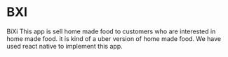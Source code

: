 # BXI
BiXi
This app is sell home made food to customers who are interested in home made food. it is kind of a uber version of home made food.
We have used react native to implement this app.
